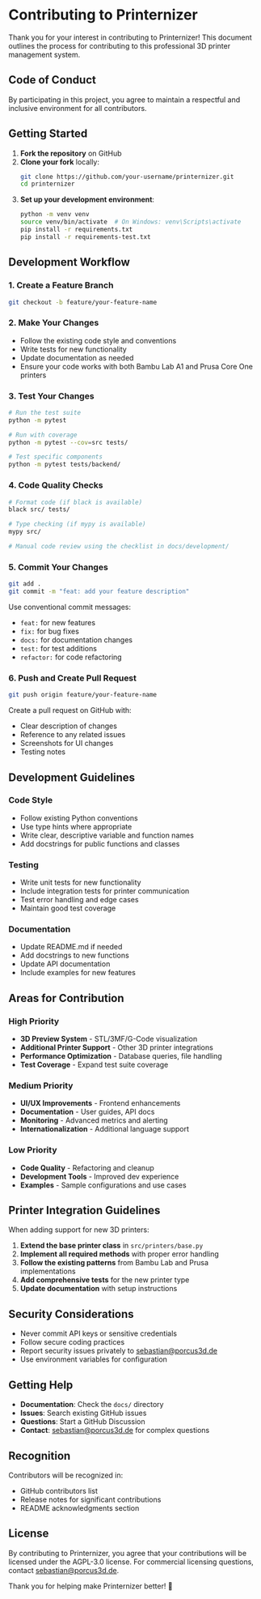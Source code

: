 # Contributing to Printernizer

Thank you for your interest in contributing to Printernizer! This document outlines the process for contributing to this professional 3D printer management system.

## Code of Conduct

By participating in this project, you agree to maintain a respectful and inclusive environment for all contributors.

## Getting Started

1. **Fork the repository** on GitHub
2. **Clone your fork** locally:
   ```bash
   git clone https://github.com/your-username/printernizer.git
   cd printernizer
   ```
3. **Set up your development environment**:
   ```bash
   python -m venv venv
   source venv/bin/activate  # On Windows: venv\Scripts\activate
   pip install -r requirements.txt
   pip install -r requirements-test.txt
   ```

## Development Workflow

### 1. Create a Feature Branch
```bash
git checkout -b feature/your-feature-name
```

### 2. Make Your Changes
- Follow the existing code style and conventions
- Write tests for new functionality
- Update documentation as needed
- Ensure your code works with both Bambu Lab A1 and Prusa Core One printers

### 3. Test Your Changes
```bash
# Run the test suite
python -m pytest

# Run with coverage
python -m pytest --cov=src tests/

# Test specific components
python -m pytest tests/backend/
```

### 4. Code Quality Checks
```bash
# Format code (if black is available)
black src/ tests/

# Type checking (if mypy is available)
mypy src/

# Manual code review using the checklist in docs/development/
```

### 5. Commit Your Changes
```bash
git add .
git commit -m "feat: add your feature description"
```

Use conventional commit messages:
- `feat:` for new features
- `fix:` for bug fixes
- `docs:` for documentation changes
- `test:` for test additions
- `refactor:` for code refactoring

### 6. Push and Create Pull Request
```bash
git push origin feature/your-feature-name
```

Create a pull request on GitHub with:
- Clear description of changes
- Reference to any related issues
- Screenshots for UI changes
- Testing notes

## Development Guidelines

### Code Style
- Follow existing Python conventions
- Use type hints where appropriate
- Write clear, descriptive variable and function names
- Add docstrings for public functions and classes

### Testing
- Write unit tests for new functionality
- Include integration tests for printer communication
- Test error handling and edge cases
- Maintain good test coverage

### Documentation
- Update README.md if needed
- Add docstrings to new functions
- Update API documentation
- Include examples for new features

## Areas for Contribution

### High Priority
- **3D Preview System** - STL/3MF/G-Code visualization
- **Additional Printer Support** - Other 3D printer integrations
- **Performance Optimization** - Database queries, file handling
- **Test Coverage** - Expand test suite coverage

### Medium Priority
- **UI/UX Improvements** - Frontend enhancements
- **Documentation** - User guides, API docs
- **Monitoring** - Advanced metrics and alerting
- **Internationalization** - Additional language support

### Low Priority
- **Code Quality** - Refactoring and cleanup
- **Development Tools** - Improved dev experience
- **Examples** - Sample configurations and use cases

## Printer Integration Guidelines

When adding support for new 3D printers:

1. **Extend the base printer class** in `src/printers/base.py`
2. **Implement all required methods** with proper error handling
3. **Follow the existing patterns** from Bambu Lab and Prusa implementations
4. **Add comprehensive tests** for the new printer type
5. **Update documentation** with setup instructions

## Security Considerations

- Never commit API keys or sensitive credentials
- Follow secure coding practices
- Report security issues privately to sebastian@porcus3d.de
- Use environment variables for configuration

## Getting Help

- **Documentation**: Check the `docs/` directory
- **Issues**: Search existing GitHub issues
- **Questions**: Start a GitHub Discussion
- **Contact**: sebastian@porcus3d.de for complex questions

## Recognition

Contributors will be recognized in:
- GitHub contributors list
- Release notes for significant contributions
- README acknowledgments section

## License

By contributing to Printernizer, you agree that your contributions will be licensed under the AGPL-3.0 license. For commercial licensing questions, contact sebastian@porcus3d.de.

Thank you for helping make Printernizer better! 🚀